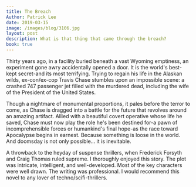```yaml
---
title: The Breach
Author: Patrick Lee
date: 2019-03-15
image: /images/blog/3106.jpg
layout: post
description: What is that thing that came through the breach?
book: true
---
```


Thirty years ago, in a facility buried beneath a vast Wyoming emptiness, an experiment gone awry accidentally opened a door. It is the world's best-kept secret-and its most terrifying. Trying to regain his life in the Alaskan wilds, ex-con/ex-cop Travis Chase stumbles upon an impossible scene: a crashed 747 passenger jet filled with the murdered dead, including the wife of the President of the United States.

Though a nightmare of monumental proportions, it pales before the terror to come, as Chase is dragged into a battle for the future that revolves around an amazing artifact. Allied with a beautiful covert operative whose life he saved, Chase must now play the role he's been destined for-a pawn of incomprehensible forces or humankind's final hope-as the race toward Apocalypse begins in earnest. Because something is loose in the world. And doomsday is not only possible... it is inevitable.

A throwback to the heyday of suspense thrillers, when Frederick Forsyth and Craig Thomas ruled supreme. I thoroughly enjoyed this story. The plot was intricate, intelligent, and well-developed. Most of the key characters were well drawn. The writing was professional. I would recommend this novel to any lover of techno/scifi-thrillers.
